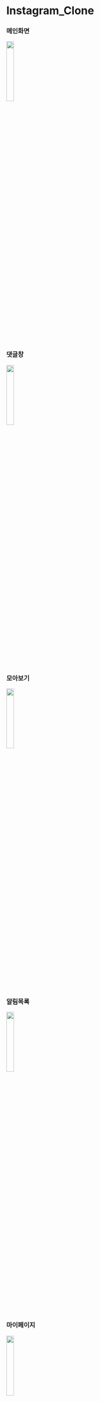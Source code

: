 # Instagram_Clone


### 메인화면
<img width="20%" src="https://user-images.githubusercontent.com/63222036/149623969-406dedec-97e2-4c5e-8c6b-04e0f47f7967.png"/>

### 댓글창
<img width="20%" src="https://user-images.githubusercontent.com/63222036/149624075-395d05dc-86bc-4227-8637-245017415e36.png"/>

### 모아보기
<img width="20%" src="https://user-images.githubusercontent.com/63222036/149624110-633c0732-eb54-4119-a6f6-6a3967ce4c93.png"/>

### 알림목록
<img width="20%" src="https://user-images.githubusercontent.com/63222036/149624140-8012bef9-e1fb-4758-94f3-66973c02427c.png"/>

### 마이페이지
<img width="20%" src="https://user-images.githubusercontent.com/63222036/149624172-7f4b559f-f05f-48a2-aa2f-efa025750e84.png"/>

### 다른유저페이지
<img width="20%" src="https://user-images.githubusercontent.com/63222036/149624310-719b78d6-5b69-4d9f-ac1b-931f38c8410b.png"/>

### 팔로우요청알림
<img width="20%" src="https://user-images.githubusercontent.com/63222036/150278400-1f4085c3-b6a9-40d6-830e-91264ea57c71.png"/>

### DM
<img width="20%" src="https://user-images.githubusercontent.com/63222036/150293987-1512df1a-4802-4944-9103-0d03cbad59a9.png"/>

### 게시글 작성
<img width="20%" src="https://user-images.githubusercontent.com/63222036/149624284-63b6be4d-120e-45b5-86ae-d497d2bd7dc7.png"/>
